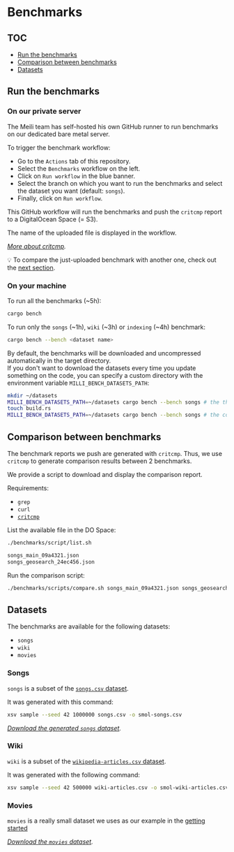 Benchmarks
==========

## TOC

- [Run the benchmarks](#run-the-benchmarks)
- [Comparison between benchmarks](#comparison-between-benchmarks)
- [Datasets](#datasets)

## Run the benchmarks

### On our private server

The Meili team has self-hosted his own GitHub runner to run benchmarks on our dedicated bare metal server.

To trigger the benchmark workflow:
- Go to the `Actions` tab of this repository.
- Select the `Benchmarks` workflow on the left.
- Click on `Run workflow` in the blue banner.
- Select the branch on which you want to run the benchmarks and select the dataset you want (default: `songs`).
- Finally, click on `Run workflow`.

This GitHub workflow will run the benchmarks and push the `critcmp` report to a DigitalOcean Space (= S3).

The name of the uploaded file is displayed in the workflow.

_[More about critcmp](https://github.com/BurntSushi/critcmp)._

💡 To compare the just-uploaded benchmark with another one, check out the [next section](#comparison-between-benchmarks).

### On your machine

To run all the benchmarks (~5h):

```bash
cargo bench
```

To run only the `songs` (~1h), `wiki` (~3h) or `indexing` (~4h) benchmark:

```bash
cargo bench --bench <dataset name>
```

By default, the benchmarks will be downloaded and uncompressed automatically in the target directory.<br>
If you don't want to download the datasets every time you update something on the code, you can specify a custom directory with the environment variable `MILLI_BENCH_DATASETS_PATH`:

```bash
mkdir ~/datasets
MILLI_BENCH_DATASETS_PATH=~/datasets cargo bench --bench songs # the three datasets are downloaded
touch build.rs
MILLI_BENCH_DATASETS_PATH=~/datasets cargo bench --bench songs # the code is compiled again but the datasets are not downloaded
```

## Comparison between benchmarks

The benchmark reports we push are generated with `critcmp`. Thus, we use `critcmp` to generate comparison results between 2 benchmarks.

We provide a script to download and display the comparison report.

Requirements:
- `grep`
- `curl`
- [`critcmp`](https://github.com/BurntSushi/critcmp)

List the available file in the DO Space:

```bash
./benchmarks/script/list.sh
```
```bash
songs_main_09a4321.json
songs_geosearch_24ec456.json
```

Run the comparison script:

```bash
./benchmarks/scripts/compare.sh songs_main_09a4321.json songs_geosearch_24ec456.json
```

## Datasets

The benchmarks are available for the following datasets:
- `songs`
- `wiki`
- `movies`

### Songs

`songs` is a subset of the [`songs.csv` dataset](https://milli-benchmarks.fra1.digitaloceanspaces.com/datasets/songs.csv.gz).

It was generated with this command:

```bash
xsv sample --seed 42 1000000 songs.csv -o smol-songs.csv
```

_[Download the generated `songs` dataset](https://milli-benchmarks.fra1.digitaloceanspaces.com/datasets/smol-songs.csv.gz)._

### Wiki

`wiki` is a subset of the [`wikipedia-articles.csv` dataset](https://milli-benchmarks.fra1.digitaloceanspaces.com/datasets/wiki-articles.csv.gz).

It was generated with the following command:

```bash
xsv sample --seed 42 500000 wiki-articles.csv -o smol-wiki-articles.csv
```

### Movies

`movies` is a really small dataset we uses as our example in the [getting started](https://docs.meilisearch.com/learn/getting_started/)

_[Download the `movies` dataset](https://docs.meilisearch.com/movies.json)._

